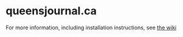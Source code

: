 # queensjournal.ca

For more information, including installation instructions, see [the
wiki](https://github.com/queensjournal/queensjournal.ca/wiki)
